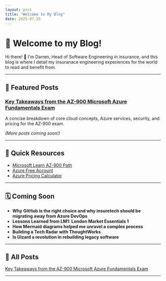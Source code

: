 ```yaml
---
layout: post
title: "Welcome to My Blog"
date: 2025-07-25
---
```


# 🌟 Welcome to my Blog!

Hi there! 👋 I'm Darren, Head of Software Engineering in insurance, and this blog is where I detail my insuranace engineering experiences for the world to read and benefit from.

---

## 📌 Featured Posts

### [Key Takeaways from the AZ-900 Microsoft Azure Fundamentals Exam](_posts/2025-07-25-AZ900.md)  
A concise breakdown of core cloud concepts, Azure services, security, and pricing for the AZ-900 exam.  

*(More posts coming soon!)*

---

## 🔗 Quick Resources

- [Microsoft Learn AZ-900 Path](https://learn.microsoft.com/en-us/certifications/exams/az-900/)  
- [Azure Free Account](https://azure.microsoft.com/en-us/free/)  
- [Azure Pricing Calculator](https://azure.microsoft.com/en-us/pricing/calculator/)  

---

## 🗓️ Coming Soon

- **Why GitHub is the right choice and why insuretech should be migrating away from Azure DevOps**  
- **Lessons Learned from LM1: London Market Essentials 1**
- **How Mermaid diagrams helped me unravel a complex process**
- **Building a Tech Radar with ThoughtWorks**
- **Is Uizard a revolution in rebuilding legacy software**

---

## 🔁 All Posts
[Key Takeaways from the AZ-900 Microsoft Azure Fundamentals Exam](_posts/2025-07-25-AZ900.md)  

---


